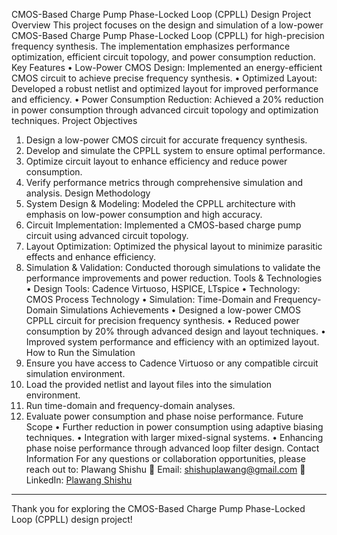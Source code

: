 CMOS-Based Charge Pump Phase-Locked Loop (CPPLL) Design
Project Overview
This project focuses on the design and simulation of a low-power CMOS-Based Charge Pump Phase-Locked Loop (CPPLL) for high-precision frequency synthesis. The implementation emphasizes performance optimization, efficient circuit topology, and power consumption reduction.
Key Features
•	Low-Power CMOS Design: Implemented an energy-efficient CMOS circuit to achieve precise frequency synthesis.
•	Optimized Layout: Developed a robust netlist and optimized layout for improved performance and efficiency.
•	Power Consumption Reduction: Achieved a 20% reduction in power consumption through advanced circuit topology and optimization techniques.
Project Objectives
1.	Design a low-power CMOS circuit for accurate frequency synthesis.
2.	Develop and simulate the CPPLL system to ensure optimal performance.
3.	Optimize circuit layout to enhance efficiency and reduce power consumption.
4.	Verify performance metrics through comprehensive simulation and analysis.
Design Methodology
1.	System Design & Modeling: Modeled the CPPLL architecture with emphasis on low-power consumption and high accuracy.
2.	Circuit Implementation: Implemented a CMOS-based charge pump circuit using advanced circuit topology.
3.	Layout Optimization: Optimized the physical layout to minimize parasitic effects and enhance efficiency.
4.	Simulation & Validation: Conducted thorough simulations to validate the performance improvements and power reduction.
Tools & Technologies
•	Design Tools: Cadence Virtuoso, HSPICE, LTspice
•	Technology: CMOS Process Technology
•	Simulation: Time-Domain and Frequency-Domain Simulations
Achievements
•	Designed a low-power CMOS CPPLL circuit for precision frequency synthesis.
•	Reduced power consumption by 20% through advanced design and layout techniques.
•	Improved system performance and efficiency with an optimized layout.
How to Run the Simulation
1.	Ensure you have access to Cadence Virtuoso or any compatible circuit simulation environment.
2.	Load the provided netlist and layout files into the simulation environment.
3.	Run time-domain and frequency-domain analyses.
4.	Evaluate power consumption and phase noise performance.
Future Scope
•	Further reduction in power consumption using adaptive biasing techniques.
•	Integration with larger mixed-signal systems.
•	Enhancing phase noise performance through advanced loop filter design.
Contact Information
For any questions or collaboration opportunities, please reach out to:
Plawang Shishu
📧 Email: [shishuplawang@gmail.com](mailto:shishuplawang@gmail.com)
🔗 LinkedIn: [Plawang Shishu](https://www.linkedin.com/in/plawang-shishu)

________________________________________
Thank you for exploring the CMOS-Based Charge Pump Phase-Locked Loop (CPPLL) design project!

